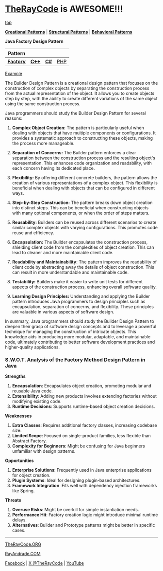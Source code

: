 # [TheRayCode](../../../README.md) is AWESOME!!!

[top](../README.md)

**[Creational Patterns](../README.md)** | **[Structural Patterns](../../Structural/README.md)** | **[Behavioral Patterns](../../Behavioral/README.md)**

**Java Factory Design Pattern**

|Pattern|   |   |   |
|---|---|---|---|
|  [**Factory**](README.md) | [**C++**](../../../CPP/Creational/Factory/README.md) | [**C#**](../../../Csharp/Creational/Factory/README.md) | [PHP](../../../PHP/Creational/Factory/README.md) |

[Example](./Show/README.md)

The Builder Design Pattern is a creational design pattern that focuses on the construction of complex objects by separating the construction process from the actual representation of the object. It allows you to create objects step by step, with the ability to create different variations of the same object using the same construction process.

Java programmers should study the Builder Design Pattern for several reasons:

1. **Complex Object Creation:** The pattern is particularly useful when dealing with objects that have multiple components or configurations. It provides a systematic approach to constructing these objects, making the process more manageable.

2. **Separation of Concerns:** The Builder pattern enforces a clear separation between the construction process and the resulting object's representation. This enhances code organization and readability, with each concern having its dedicated place.

3. **Flexibility:** By offering different concrete builders, the pattern allows the creation of various representations of a complex object. This flexibility is beneficial when dealing with objects that can be configured in different ways.

4. **Step-by-Step Construction:** The pattern breaks down object creation into distinct steps. This can be beneficial when constructing objects with many optional components, or when the order of steps matters.

5. **Reusability:** Builders can be reused across different scenarios to create similar complex objects with varying configurations. This promotes code reuse and efficiency.

6. **Encapsulation:** The Builder encapsulates the construction process, shielding client code from the complexities of object creation. This can lead to cleaner and more maintainable client code.

7. **Readability and Maintainability:** The pattern improves the readability of client code by abstracting away the details of object construction. This can result in more understandable and maintainable code.

8. **Testability:** Builders make it easier to write unit tests for different aspects of the construction process, enhancing overall software quality.

9. **Learning Design Principles:** Understanding and applying the Builder pattern introduces Java programmers to design principles such as encapsulation, separation of concerns, and flexibility. These principles are valuable in various aspects of software design.

In summary, Java programmers should study the Builder Design Pattern to deepen their grasp of software design concepts and to leverage a powerful technique for managing the construction of intricate objects. This knowledge aids in producing more modular, adaptable, and maintainable code, ultimately contributing to better software development practices and higher-quality applications.

### **S.W.O.T. Analysis of the Factory Method Design Pattern in Java**

**Strengths**  
1. **Encapsulation**: Encapsulates object creation, promoting modular and reusable Java code.  
2. **Extensibility**: Adding new products involves extending factories without modifying existing code.  
3. **Runtime Decisions**: Supports runtime-based object creation decisions.

**Weaknesses**  
1. **Extra Classes**: Requires additional factory classes, increasing codebase size.  
2. **Limited Scope**: Focused on single-product families, less flexible than Abstract Factory.  
3. **Complexity for Beginners**: Might be confusing for Java beginners unfamiliar with design patterns.

**Opportunities**  
1. **Enterprise Solutions**: Frequently used in Java enterprise applications for object creation.  
2. **Plugin Systems**: Ideal for designing plugin-based architectures.  
3. **Framework Integration**: Fits well with dependency injection frameworks like Spring.

**Threats**  
1. **Overuse Risks**: Might be overkill for simple instantiation needs.  
2. **Performance Hit**: Factory creation logic might introduce minimal runtime delays.  
3. **Alternatives**: Builder and Prototype patterns might be better in specific cases.

---


[TheRayCode.ORG](https://www.TheRayCode.org)

[RayAndrade.COM](https://www.RayAndrade.com)

[Facebook](https://www.facebook.com/TheRayCode/) | [X @TheRayCode](https://www.x.com/TheRayCode/) | [YouTube](https://www.youtube.com/TheRayCode/)


